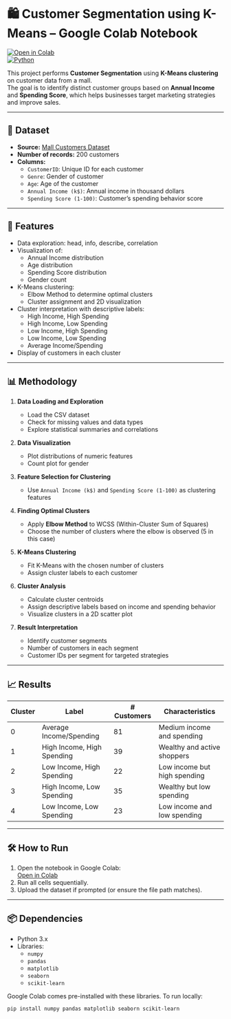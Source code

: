 # 🛍 Customer Segmentation using K-Means – Google Colab Notebook

[![Open in Colab](https://colab.research.google.com/assets/colab-badge.svg)](https://colab.research.google.com/drive/1L1iiD7nK3surZyEcqQuAQ7URoyC1JOHU?usp=sharing)  
[![Python](https://img.shields.io/badge/python-3.10-blue.svg)](https://www.python.org/)  

This project performs **Customer Segmentation** using **K-Means clustering** on customer data from a mall.  
The goal is to identify distinct customer groups based on **Annual Income** and **Spending Score**, which helps businesses target marketing strategies and improve sales.

---

## 📂 Dataset

- **Source:** [Mall Customers Dataset](https://1drv.ms/x/c/381fbc963ba3e5bd/EWUHXyvcietAiyfH6heRlZ8BAhI3piI6VOxs-oJ7finCHA?e=WPlXWp)
- **Number of records:** 200 customers
- **Columns:**
  - `CustomerID`: Unique ID for each customer
  - `Genre`: Gender of customer
  - `Age`: Age of the customer
  - `Annual Income (k$)`: Annual income in thousand dollars
  - `Spending Score (1-100)`: Customer’s spending behavior score

---

## 🌟 Features

- Data exploration: head, info, describe, correlation
- Visualization of:
  - Annual Income distribution
  - Age distribution
  - Spending Score distribution
  - Gender count
- K-Means clustering:
  - Elbow Method to determine optimal clusters
  - Cluster assignment and 2D visualization
- Cluster interpretation with descriptive labels:
  - High Income, High Spending
  - High Income, Low Spending
  - Low Income, High Spending
  - Low Income, Low Spending
  - Average Income/Spending
- Display of customers in each cluster

---

## 📊 Methodology

1. **Data Loading and Exploration**
   - Load the CSV dataset
   - Check for missing values and data types
   - Explore statistical summaries and correlations

2. **Data Visualization**
   - Plot distributions of numeric features
   - Count plot for gender

3. **Feature Selection for Clustering**
   - Use `Annual Income (k$)` and `Spending Score (1-100)` as clustering features

4. **Finding Optimal Clusters**
   - Apply **Elbow Method** to WCSS (Within-Cluster Sum of Squares)
   - Choose the number of clusters where the elbow is observed (5 in this case)

5. **K-Means Clustering**
   - Fit K-Means with the chosen number of clusters
   - Assign cluster labels to each customer

6. **Cluster Analysis**
   - Calculate cluster centroids
   - Assign descriptive labels based on income and spending behavior
   - Visualize clusters in a 2D scatter plot

7. **Result Interpretation**
   - Identify customer segments
   - Number of customers in each segment
   - Customer IDs per segment for targeted strategies

---

## 📈 Results

| Cluster | Label                       | # Customers | Characteristics |
|---------|-----------------------------|-------------|----------------|
| 0       | Average Income/Spending     | 81          | Medium income and spending |
| 1       | High Income, High Spending  | 39          | Wealthy and active shoppers |
| 2       | Low Income, High Spending   | 22          | Low income but high spending |
| 3       | High Income, Low Spending   | 35          | Wealthy but low spending |
| 4       | Low Income, Low Spending    | 23          | Low income and low spending |

---


## 🛠 How to Run

1. Open the notebook in Google Colab:  
   [Open in Colab](https://colab.research.google.com/drive/1L1iiD7nK3surZyEcqQuAQ7URoyC1JOHU?usp=sharing)
2. Run all cells sequentially.
3. Upload the dataset if prompted (or ensure the file path matches).

---

## 📦 Dependencies

- Python 3.x
- Libraries:
  - `numpy`
  - `pandas`
  - `matplotlib`
  - `seaborn`
  - `scikit-learn`

Google Colab comes pre-installed with these libraries. To run locally:

```bash
pip install numpy pandas matplotlib seaborn scikit-learn
